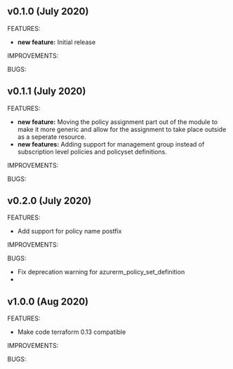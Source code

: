 ## v0.1.0 (July 2020)

FEATURES: 
* **new feature:**  Initial release

IMPROVEMENTS:

BUGS:

## v0.1.1 (July 2020)

FEATURES: 
* **new feature:**  Moving the policy assignment part out of the module to make it more generic and allow for the assignment to take place outside as a seperate resource.
* **new features:** Adding support for management group instead of subscription level policies and policyset definitions.

IMPROVEMENTS:

BUGS:

## v0.2.0 (July 2020)

FEATURES:

* Add support for policy name postfix

IMPROVEMENTS:

BUGS:

* Fix deprecation warning for azurerm_policy_set_definition
* 
## v1.0.0 (Aug 2020)

FEATURES: 

* Make code terraform 0.13 compatible

IMPROVEMENTS:

BUGS:
